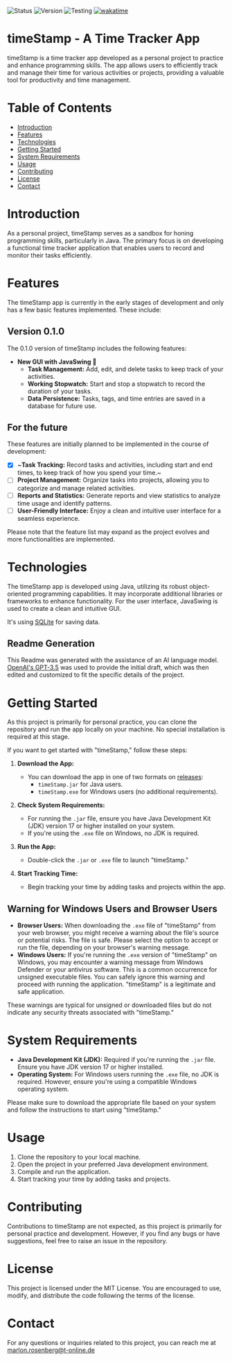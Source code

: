 ![Status](https://img.shields.io/badge/Status-early_development-yellow) ![Version](https://img.shields.io/badge/Version-0.1-orange) ![Testing](https://img.shields.io/badge/Testing-passing_5/5-darl_green) [![wakatime](https://wakatime.com/badge/user/70759c86-a6a9-488b-807d-a469ef46e73a/project/2bf56e63-bc92-407c-adde-0dbc63507934.svg)](https://wakatime.com/badge/user/70759c86-a6a9-488b-807d-a469ef46e73a/project/2bf56e63-bc92-407c-adde-0dbc63507934)
# timeStamp - A Time Tracker App

timeStamp is a time tracker app developed as a personal project to practice and enhance programming skills.
The app allows users to efficiently track and manage their time for various activities or projects, providing a valuable tool for productivity and time management.

# Table of Contents

- [Introduction](#introduction)
- [Features](#features)
- [Technologies](#technologies)
- [Getting Started](#getting-started)
- [System Requirements](#system-requirements)
- [Usage](#usage)
- [Contributing](#contributing)
- [License](#license)
- [Contact](#contact)


# Introduction
As a personal project, timeStamp serves as a sandbox for honing programming skills, particularly in Java. The primary focus is on developing a functional time tracker application that enables users to record and monitor their tasks efficiently.

# Features

The timeStamp app is currently in the early stages of development and only has a few basic features implemented. These include:

## Version 0.1.0

The 0.1.0 version of timeStamp includes the following features:

- **New GUI with JavaSwing 🎉**
  - **Task Management:** Add, edit, and delete tasks to keep track of your activities.
  - **Working Stopwatch:** Start and stop a stopwatch to record the duration of your tasks.
  - **Data Persistence:** Tasks, tags, and time entries are saved in a database for future use.

## For the future

These features are initially planned to be implemented in the course of development:

- [X] ~**Task Tracking:** Record tasks and activities, including start and end times, to keep track of how you spend your time.~
- [ ] **Project Management:** Organize tasks into projects, allowing you to categorize and manage related activities.
- [ ] **Reports and Statistics:** Generate reports and view statistics to analyze time usage and identify patterns.
- [ ] **User-Friendly Interface:** Enjoy a clean and intuitive user interface for a seamless experience.

Please note that the feature list may expand as the project evolves and more functionalities are implemented.

# Technologies
The timeStamp app is developed using Java, utilizing its robust object-oriented programming capabilities. It may incorporate additional libraries or frameworks to enhance functionality.
For the user interface, JavaSwing is used to create a clean and intuitive GUI.

It's using [SQLite](https://www.sqlite.org/index.html) for saving data.

## Readme Generation

This Readme was generated with the assistance of an AI language model. [OpenAI's GPT-3.5](https://openai.com) was used to provide the initial draft, which was then edited and customized to fit the specific details of the project.

# Getting Started
As this project is primarily for personal practice, you can clone the repository and run the app locally on your machine. No special installation is required at this stage.

If you want to get started with "timeStamp," follow these steps:

1. **Download the App:**
   - You can download the app in one of two formats on [releases](https://github.com/Sc3l3t0n/timeStamp/releases):
     - `timeStamp.jar` for Java users.
     - `timeStamp.exe` for Windows users (no additional requirements).

2. **Check System Requirements:**
   - For running the `.jar` file, ensure you have Java Development Kit (JDK) version 17 or higher installed on your system.
   - If you're using the `.exe` file on Windows, no JDK is required.

3. **Run the App:**
   - Double-click the `.jar` or `.exe` file to launch "timeStamp."

4. **Start Tracking Time:**
   - Begin tracking your time by adding tasks and projects within the app.

## Warning for Windows Users and Browser Users

- **Browser Users:** When downloading the `.exe` file of "timeStamp" from your web browser, you might receive a warning about the file's source or potential risks. The file is safe. Please select the option to accept or run the file, depending on your browser's warning message. 
- **Windows Users:** If you're running the `.exe` version of "timeStamp" on Windows, you may encounter a warning message from Windows Defender or your antivirus software. This is a common occurrence for unsigned executable files. You can safely ignore this warning and proceed with running the application. "timeStamp" is a legitimate and safe application.

These warnings are typical for unsigned or downloaded files but do not indicate any security threats associated with "timeStamp."

# System Requirements

- **Java Development Kit (JDK):** Required if you're running the `.jar` file. Ensure you have JDK version 17 or higher installed.
- **Operating System:** For Windows users running the `.exe` file, no JDK is required. However, ensure you're using a compatible Windows operating system.

Please make sure to download the appropriate file based on your system and follow the instructions to start using "timeStamp."

# Usage
1. Clone the repository to your local machine.
1. Open the project in your preferred Java development environment.
1. Compile and run the application.
1. Start tracking your time by adding tasks and projects.

# Contributing

Contributions to timeStamp are not expected, as this project is primarily for personal practice and development. However, if you find any bugs or have suggestions, feel free to raise an issue in the repository.

# License
This project is licensed under the MIT License. You are encouraged to use, modify, and distribute the code following the terms of the license.

# Contact

For any questions or inquiries related to this project, you can reach me at [marlon.rosenberg@t-online.de](marlon.rosenberg@t-online.de)
